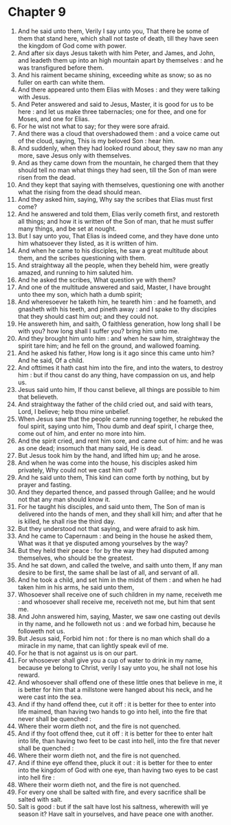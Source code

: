 # Chapter 9

1. And he said unto them, Verily I say unto you, That there be some of them that stand here, which shall not taste of death, till they have seen the kingdom of God come with power.
2. And after six days Jesus taketh with him Peter, and James, and John, and leadeth them up into an high mountain apart by themselves : and he was transfigured before them.
3. And his raiment became shining, exceeding white as snow; so as no fuller on earth can white them.
4. And there appeared unto them Elias with Moses : and they were talking with Jesus.
5. And Peter answered and said to Jesus, Master, it is good for us to be here : and let us make three tabernacles; one for thee, and one for Moses, and one for Elias.
6. For he wist not what to say; for they were sore afraid.
7. And there was a cloud that overshadowed them : and a voice came out of the cloud, saying, This is my beloved Son : hear him.
8. And suddenly, when they had looked round about, they saw no man any more, save Jesus only with themselves.
9. And as they came down from the mountain, he charged them that they should tell no man what things they had seen, till the Son of man were risen from the dead.
10. And they kept that saying with themselves, questioning one with another what the rising from the dead should mean.
11. And they asked him, saying, Why say the scribes that Elias must first come?
12. And he answered and told them, Elias verily cometh first, and restoreth all things; and how it is written of the Son of man, that he must suffer many things, and be set at nought.
13. But I say unto you, That Elias is indeed come, and they have done unto him whatsoever they listed, as it is written of him.
14. And when he came to his disciples, he saw a great multitude about them, and the scribes questioning with them.
15. And straightway all the people, when they beheld him, were greatly amazed, and running to him saluted him.
16. And he asked the scribes, What question ye with them?
17. And one of the multitude answered and said, Master, I have brought unto thee my son, which hath a dumb spirit;
18. And wheresoever he taketh him, he teareth him : and he foameth, and gnasheth with his teeth, and pineth away : and I spake to thy disciples that they should cast him out; and they could not.
19. He answereth him, and saith, O faithless generation, how long shall I be with you? how long shall I suffer you? bring him unto me.
20. And they brought him unto him : and when he saw him, straightway the spirit tare him; and he fell on the ground, and wallowed foaming.
21. And he asked his father, How long is it ago since this came unto him? And he said, Of a child.
22. And ofttimes it hath cast him into the fire, and into the waters, to destroy him : but if thou canst do any thing, have compassion on us, and help us.
23. Jesus said unto him, If thou canst believe, all things are possible to him that believeth.
24. And straightway the father of the child cried out, and said with tears, Lord, I believe; help thou mine unbelief.
25. When Jesus saw that the people came running together, he rebuked the foul spirit, saying unto him, Thou dumb and deaf spirit, I charge thee, come out of him, and enter no more into him.
26. And the spirit cried, and rent him sore, and came out of him: and he was as one dead; insomuch that many said, He is dead.
27. But Jesus took him by the hand, and lifted him up; and he arose.
28. And when he was come into the house, his disciples asked him privately, Why could not we cast him out?
29. And he said unto them, This kind can come forth by nothing, but by prayer and fasting.
30. And they departed thence, and passed through Galilee; and he would not that any man should know it.
31. For he taught his disciples, and said unto them, The Son of man is delivered into the hands of men, and they shall kill him; and after that he is killed, he shall rise the third day.
32. But they understood not that saying, and were afraid to ask him.
33. And he came to Capernaum : and being in the house he asked them, What was it that ye disputed among yourselves by the way?
34. But they held their peace : for by the way they had disputed among themselves, who should be the greatest.
35. And he sat down, and called the twelve, and saith unto them, If any man desire to be first, the same shall be last of all, and servant of all.
36. And he took a child, and set him in the midst of them : and when he had taken him in his arms, he said unto them,
37. Whosoever shall receive one of such children in my name, receiveth me : and whosoever shall receive me, receiveth not me, but him that sent me.
38. And John answered him, saying, Master, we saw one casting out devils in thy name, and he followeth not us : and we forbad him, because he followeth not us.
39. But Jesus said, Forbid him not : for there is no man which shall do a miracle in my name, that can lightly speak evil of me.
40. For he that is not against us is on our part.
41. For whosoever shall give you a cup of water to drink in my name, because ye belong to Christ, verily I say unto you, he shall not lose his reward.
42. And whosoever shall offend one of these little ones that believe in me, it is better for him that a millstone were hanged about his neck, and he were cast into the sea.
43. And if thy hand offend thee, cut it off : it is better for thee to enter into life maimed, than having two hands to go into hell, into the fire that never shall be quenched :
44. Where their worm dieth not, and the fire is not quenched.
45. And if thy foot offend thee, cut it off : it is better for thee to enter halt into life, than having two feet to be cast into hell, into the fire that never shall be quenched :
46. Where their worm dieth not, and the fire is not quenched.
47. And if thine eye offend thee, pluck it out : it is better for thee to enter into the kingdom of God with one eye, than having two eyes to be cast into hell fire :
48. Where their worm dieth not, and the fire is not quenched.
49. For every one shall be salted with fire, and every sacrifice shall be salted with salt.
50. Salt is good : but if the salt have lost his saltness, wherewith will ye season it? Have salt in yourselves, and have peace one with another.


